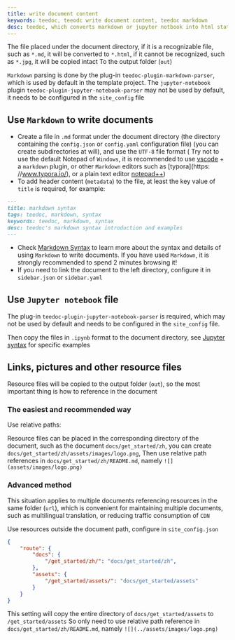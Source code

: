 ```yaml
---
title: write document content
keywords: teedoc, teeodc write document content, teedoc markdown
desc: teedoc, which converts markdown or jupyter notbook into html static web pages, introduces teedoc’s document content writing specifications
---
```



The file placed under the document directory, if it is a recognizable file, such as `*.md`, it will be converted to `*.html`, if it cannot be recognized, such as `*.jpg`, it will be copied intact To the output folder (`out`)

`Markdown` parsing is done by the plug-in `teedoc-plugin-markdown-parser`, which is used by default in the template project.
The `jupyter-notebook` plugin `teedoc-plugin-jupyter-notebook-parser` may not be used by default, it needs to be configured in the `site_config` file


## Use `Markdown` to write documents

* Create a file in `.md` format under the document directory (the directory containing the `config.json` or `config.yaml` configuration file) (you can create subdirectories at will), and use the `UTF-8` file format ( Try not to use the default Notepad of `Windows`, it is recommended to use [vscode](https://code.visualstudio.com/) + a `markdown` plugin, or other `Markdown` editors such as [typora](https: //www.typora.io/), or a plain text editor [notepad++](https://notepad-plus-plus.org/))
* To add header content (`metadata`) to the file, at least the key value of `title` is required, for example:

```markdown
---
title: markdown syntax
tags: teedoc, markdown, syntax
keywords: teedoc, markdown, syntax
desc: teedoc's markdown syntax introduction and examples
---
```

* Check [Markdown Syntax](../syntax/syntax_markdown) to learn more about the syntax and details of using `Markdown` to write documents. If you have used `Markdown`, it is strongly recommended to spend 2 minutes browsing it!
* If you need to link the document to the left directory, configure it in `sidebar.json` or `sidebar.yaml`


## Use `Jupyter notebook` file

The plug-in `teedoc-plugin-jupyter-notebook-parser` is required, which may not be used by default and needs to be configured in the `site_config` file.

Then copy the files in `.ipynb` format to the document directory, see [Jupyter syntax](../syntax/syntax_jupyter.ipynb) for specific examples



## Links, pictures and other resource files

Resource files will be copied to the output folder (`out`), so the most important thing is how to reference in the document

### The easiest and recommended way

Use relative paths:

Resource files can be placed in the corresponding directory of the document, such as the document `docs/get_started/zh`, you can create `docs/get_started/zh/assets/images/logo.png`,
Then use relative path references in `docs/get_started/zh/README.md`, namely `![](assets/images/logo.png)`

### Advanced method

This situation applies to multiple documents referencing resources in the same folder (`url`), which is convenient for maintaining multiple documents, such as multilingual translation, or reducing traffic consumption of `CDN`

Use resources outside the document path, configure in `site_config.json`
```json
{
    "route": {
        "docs": {
            "/get_started/zh/": "docs/get_started/zh",
        },
        "assets": {
            "/get_started/assets/": "docs/get_started/assets"
        }
    }
}
```
This setting will copy the entire directory of `docs/get_started/assets` to `/get_started/assets`
So only need to use relative path reference in `docs/get_started/zh/README.md`, namely `![](../assets/images/logo.png)`

